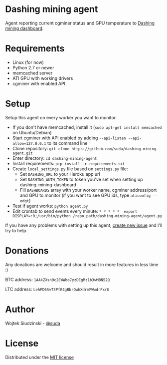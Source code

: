 Dashing mining agent
====================

Agent reporting current cgminer status and GPU temperature to [Dashing mining dashboard](https://github.com/suda/dashing-mining-dashboard).

Requirements
============

* Linux (for now)
* Python 2.7 or newer
* memcached server
* ATI GPU with working drivers
* cgminer with enabled API

Setup
=====

Setup this agent on every worker you want to monitor.

* If you don't have memcached, install it (`sudo apt-get install memcached` on Ubuntu/Debian)
* Start cgminer with API enabled by adding `--api-listen --api-allow=127.0.0.1` to its command line
* Clone repository: `git clone https://github.com/suda/dashing-mining-agent.git`
* Enter directory: `cd dashing-mining-agent`
* Install requirements: `pip install -r requirements.txt`
* Create `local_settings.py` file based on `settings.py` file:
  * Set `DASHING_URL` to your Heroku app url
  * Set `DASHING_AUTH_TOKEN` to token you've set when setting up dashing-mining-dashboard
  * Fill `DASHBOARDS` array with your worker name, cgminer address/port and GPU to monitor (if you want to see GPU ids, type `aticonfig --odgt`)
* Test if agent works: `python agent.py`
* Edit crontab to send events every minute: `* * * * *  export DISPLAY=:0;/usr/bin/python /repo_path/dashing-mining-agent/agent.py`

If you have any problems with setting up this agent, [create new issue](https://github.com/suda/dashing-mining-agent/issues/new) and I'll try to help.

Donations
========

Any donations are welcome and should result in more features in less time :)

BTC address: `1AAkZXsn9c2EWWbo7yzDEgMz1b3wMBN52Q`

LTC address: `LehFD6SvT3PfE4gBbrQwhXdrmFWwdrFxrU`

Author
======

Wojtek Siudzinski - [@suda](https://twitter.com/suda)

License
=======

Distributed under the [MIT license](https://github.com/suda/dashing-mining-agent/blob/master/LICENSE)

